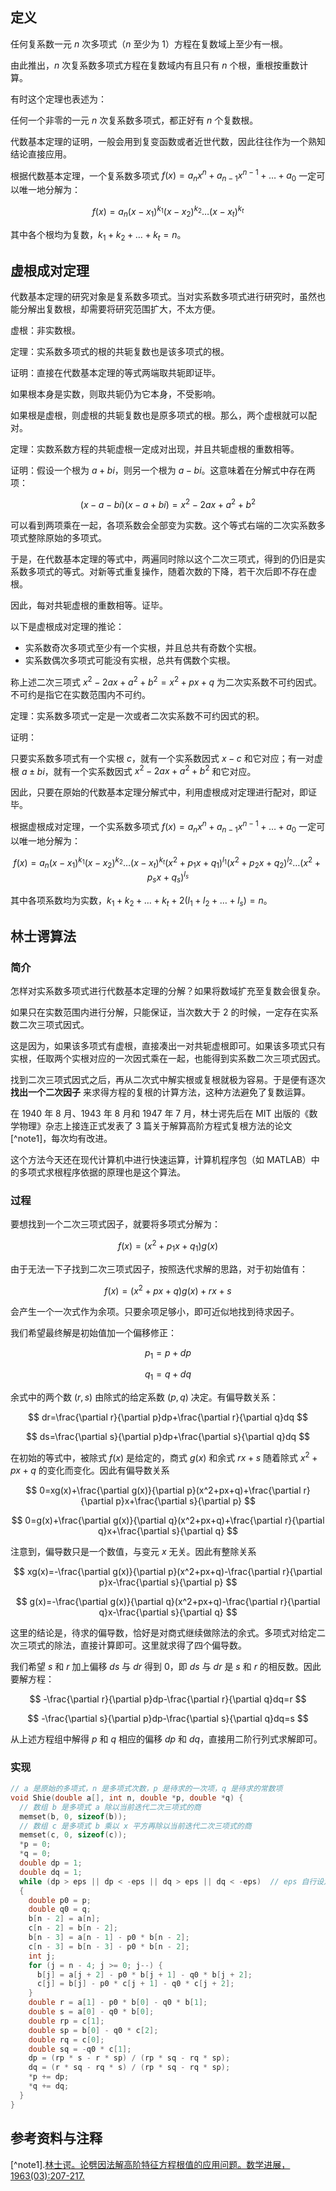 ## 定义

任何复系数一元 $n$ 次多项式（$n$ 至少为 $1$）方程在复数域上至少有一根。

由此推出，$n$ 次复系数多项式方程在复数域内有且只有 $n$ 个根，重根按重数计算。

有时这个定理也表述为：

任何一个非零的一元 $n$ 次复系数多项式，都正好有 $n$ 个复数根。

代数基本定理的证明，一般会用到复变函数或者近世代数，因此往往作为一个熟知结论直接应用。

根据代数基本定理，一个复系数多项式 $f(x)=a_nx^n+a_{n-1}x^{n-1}+\ldots+a_0$ 一定可以唯一地分解为：

$$
f(x)=a_n{(x-x_1)}^{k_1}{(x-x_2)}^{k_2}\ldots{(x-x_t)}^{k_t}
$$

其中各个根均为复数，$k_1+k_2+\ldots+k_t=n$。

## 虚根成对定理

代数基本定理的研究对象是复系数多项式。当对实系数多项式进行研究时，虽然也能分解出复数根，却需要将研究范围扩大，不太方便。

虚根：非实数根。

定理：实系数多项式的根的共轭复数也是该多项式的根。

证明：直接在代数基本定理的等式两端取共轭即证毕。

如果根本身是实数，则取共轭仍为它本身，不受影响。

如果根是虚根，则虚根的共轭复数也是原多项式的根。那么，两个虚根就可以配对。

定理：实数系数方程的共轭虚根一定成对出现，并且共轭虚根的重数相等。

证明：假设一个根为 $a+bi$，则另一个根为 $a-bi$。这意味着在分解式中存在两项：

$$
(x-a-bi)(x-a+bi)=x^2-2ax+a^2+b^2
$$

可以看到两项乘在一起，各项系数会全部变为实数。这个等式右端的二次实系数多项式整除原始的多项式。

于是，在代数基本定理的等式中，两遍同时除以这个二次三项式，得到的仍旧是实系数多项式的等式。对新等式重复操作，随着次数的下降，若干次后即不存在虚根。

因此，每对共轭虚根的重数相等。证毕。

以下是虚根成对定理的推论：

- 实系数奇次多项式至少有一个实根，并且总共有奇数个实根。
- 实系数偶次多项式可能没有实根，总共有偶数个实根。

称上述二次三项式 $x^2-2ax+a^2+b^2=x^2+px+q$ 为二次实系数不可约因式。不可约是指它在实数范围内不可约。

定理：实系数多项式一定是一次或者二次实系数不可约因式的积。

证明：

只要实系数多项式有一个实根 $c$，就有一个实系数因式 $x-c$ 和它对应；有一对虚根 $a\pm bi$，就有一个实系数因式 $x^2-2ax+a^2+b^2$ 和它对应。

因此，只要在原始的代数基本定理分解式中，利用虚根成对定理进行配对，即证毕。

根据虚根成对定理，一个实系数多项式 $f(x)=a_nx^n+a_{n-1}x^{n-1}+\ldots+a_0$ 一定可以唯一地分解为：

$$
f(x)=a_n{(x-x_1)}^{k_1}{(x-x_2)}^{k_2}\ldots{(x-x_t)}^{k_t}{(x^2+p_1x+q_1)}^{l_1}{(x^2+p_2x+q_2)}^{l_2}\ldots{(x^2+p_sx+q_s)}^{l_s}
$$

其中各项系数均为实数，$k_1+k_2+\ldots+k_t+2(l_1+l_2+\ldots+l_s)=n$。

## 林士谔算法

### 简介

怎样对实系数多项式进行代数基本定理的分解？如果将数域扩充至复数会很复杂。

如果只在实数范围内进行分解，只能保证，当次数大于 $2$ 的时候，一定存在实系数二次三项式因式。

这是因为，如果该多项式有虚根，直接凑出一对共轭虚根即可。如果该多项式只有实根，任取两个实根对应的一次因式乘在一起，也能得到实系数二次三项式因式。

找到二次三项式因式之后，再从二次式中解实根或复根就极为容易。于是便有逐次 **找出一个二次因子** 来求得方程的复根的计算方法，这种方法避免了复数运算。

在 1940 年 8 月、1943 年 8 月和 1947 年 7 月，林士谔先后在 MIT 出版的《数学物理》杂志上接连正式发表了 3 篇关于解算高阶方程式复根方法的论文[^note1]，每次均有改进。

这个方法今天还在现代计算机中进行快速运算，计算机程序包（如 MATLAB）中的多项式求根程序依据的原理也是这个算法。

### 过程

要想找到一个二次三项式因子，就要将多项式分解为：

$$
f(x)=(x^2+p_1x+q_1)g(x)
$$

由于无法一下子找到二次三项式因子，按照迭代求解的思路，对于初始值有：

$$
f(x)=(x^2+px+q)g(x)+rx+s
$$

会产生一个一次式作为余项。只要余项足够小，即可近似地找到待求因子。

我们希望最终解是初始值加一个偏移修正：

$$
p_1=p+dp
$$

$$
q_1=q+dq
$$

余式中的两个数 $(r, s)$ 由除式的给定系数 $(p, q)$ 决定。有偏导数关系：

$$
dr=\frac{\partial r}{\partial p}dp+\frac{\partial r}{\partial q}dq
$$

$$
ds=\frac{\partial s}{\partial p}dp+\frac{\partial s}{\partial q}dq
$$

在初始的等式中，被除式 $f(x)$ 是给定的，商式 $g(x)$ 和余式 $rx+s$ 随着除式 $x^2+px+q$ 的变化而变化。因此有偏导数关系

$$
0=xg(x)+\frac{\partial g(x)}{\partial p}(x^2+px+q)+\frac{\partial r}{\partial p}x+\frac{\partial s}{\partial p}
$$

$$
0=g(x)+\frac{\partial g(x)}{\partial q}(x^2+px+q)+\frac{\partial r}{\partial q}x+\frac{\partial s}{\partial q}
$$

注意到，偏导数只是一个数值，与变元 $x$ 无关。因此有整除关系

$$
xg(x)=-\frac{\partial g(x)}{\partial p}(x^2+px+q)-\frac{\partial r}{\partial p}x-\frac{\partial s}{\partial p}
$$

$$
g(x)=-\frac{\partial g(x)}{\partial q}(x^2+px+q)-\frac{\partial r}{\partial q}x-\frac{\partial s}{\partial q}
$$

这里的结论是，待求的偏导数，恰好是对商式继续做除法的余式。多项式对给定二次三项式的除法，直接计算即可。这里就求得了四个偏导数。

我们希望 $s$ 和 $r$ 加上偏移 $ds$ 与 $dr$ 得到 $0$，即 $ds$ 与 $dr$ 是 $s$ 和 $r$ 的相反数。因此要解方程：

$$
-\frac{\partial r}{\partial p}dp-\frac{\partial r}{\partial q}dq=r
$$

$$
-\frac{\partial s}{\partial p}dp-\frac{\partial s}{\partial q}dq=s
$$

从上述方程组中解得 $p$ 和 $q$ 相应的偏移 $dp$ 和 $dq$，直接用二阶行列式求解即可。

### 实现

```C
// a 是原始的多项式，n 是多项式次数，p 是待求的一次项，q 是待求的常数项
void Shie(double a[], int n, double *p, double *q) {
  // 数组 b 是多项式 a 除以当前迭代二次三项式的商
  memset(b, 0, sizeof(b));
  // 数组 c 是多项式 b 乘以 x 平方再除以当前迭代二次三项式的商
  memset(c, 0, sizeof(c));
  *p = 0;
  *q = 0;
  double dp = 1;
  double dq = 1;
  while (dp > eps || dp < -eps || dq > eps || dq < -eps)  // eps 自行设定
  {
    double p0 = p;
    double q0 = q;
    b[n - 2] = a[n];
    c[n - 2] = b[n - 2];
    b[n - 3] = a[n - 1] - p0 * b[n - 2];
    c[n - 3] = b[n - 3] - p0 * b[n - 2];
    int j;
    for (j = n - 4; j >= 0; j--) {
      b[j] = a[j + 2] - p0 * b[j + 1] - q0 * b[j + 2];
      c[j] = b[j] - p0 * c[j + 1] - q0 * c[j + 2];
    }
    double r = a[1] - p0 * b[0] - q0 * b[1];
    double s = a[0] - q0 * b[0];
    double rp = c[1];
    double sp = b[0] - q0 * c[2];
    double rq = c[0];
    double sq = -q0 * c[1];
    dp = (rp * s - r * sp) / (rp * sq - rq * sp);
    dq = (r * sq - rq * s) / (rp * sq - rq * sp);
    *p += dp;
    *q += dq;
  }
}
```

## 参考资料与注释

[^note1].[林士谔。论劈因法解高阶特征方程根值的应用问题。数学进展，1963(03):207-217.](https://cnki.net/kcms/detail/detail.aspx?filename=SXJZ196303000&dbcode=CJFD&dbname=CJFD1979)
